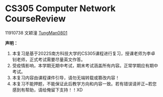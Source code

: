 # CS305 Computer Network CourseReview

11910738 文颖潼 [TungMan0801](https://github.com/TungMan0801)

**声明：**

1. 本复习是基于2022S南方科技大学的CS305课程进行复习，授课老师为李卓钊老师，正式考试需要尽量英文作答。
2. 受疫情影响，本学期无期中考试，期末考试涵盖所有内容。正常学期应有期中考试。
3. 本复习内容由课程课件引导，请勿无端转载或篡改内容！
4. 本复习不能押题，不能保证此后教学方向和内容一致。若有错误请斧正~若您感到有帮助，请给俺留下支持！！XD

